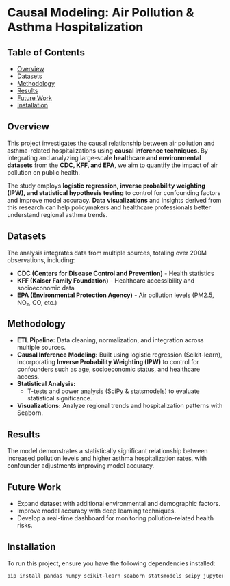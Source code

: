 # Causal Modeling: Air Pollution & Asthma Hospitalization

## Table of Contents
- [Overview](#overview)
- [Datasets](#datasets)
- [Methodology](#methodology)
- [Results](#results)
- [Future Work](#future-work)
- [Installation](#installation)

## Overview
This project investigates the causal relationship between air pollution and asthma-related hospitalizations using **causal inference techniques**. By integrating and analyzing large-scale **healthcare and environmental datasets** from the **CDC, KFF, and EPA**, we aim to quantify the impact of air pollution on public health.  

The study employs **logistic regression, inverse probability weighting (IPW), and statistical hypothesis testing** to control for confounding factors and improve model accuracy. **Data visualizations** and insights derived from this research can help policymakers and healthcare professionals better understand regional asthma trends.  

## Datasets
The analysis integrates data from multiple sources, totaling over 200M observations, including:
- **CDC (Centers for Disease Control and Prevention)** - Health statistics
- **KFF (Kaiser Family Foundation)** - Healthcare accessibility and socioeconomic data
- **EPA (Environmental Protection Agency)** - Air pollution levels (PM2.5, NO₂, CO, etc.)

## Methodology
- **ETL Pipeline:** Data cleaning, normalization, and integration across multiple sources.
- **Causal Inference Modeling:** Built using logistic regression (Scikit-learn), incorporating **Inverse Probability Weighting (IPW)** to control for confounders such as age, socioeconomic status, and healthcare access.
- **Statistical Analysis:**
  - T-tests and power analysis (SciPy & statsmodels) to evaluate statistical significance.
- **Visualizations:** Analyze regional trends and hospitalization patterns with Seaborn.

## Results
The model demonstrates a statistically significant relationship between increased pollution levels and higher asthma hospitalization rates, with confounder adjustments improving model accuracy. 

## Future Work
- Expand dataset with additional environmental and demographic factors.
- Improve model accuracy with deep learning techniques.
- Develop a real-time dashboard for monitoring pollution-related health risks.

## Installation
To run this project, ensure you have the following dependencies installed:

```bash
pip install pandas numpy scikit-learn seaborn statsmodels scipy jupyter
```
